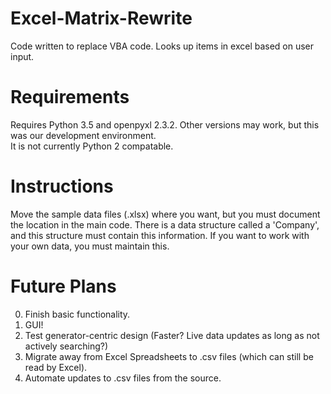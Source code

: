 # Excel-Matrix-Rewrite
Code written to replace VBA code.  Looks up items in excel based on user input.
# Requirements
Requires Python 3.5 and openpyxl 2.3.2.  Other versions may work, but this was our development environment.  
It is not currently Python 2 compatable.
# Instructions
Move the sample data files (.xlsx) where you want, but you must document the location in the main code.
There is a data structure called a 'Company', and this structure must contain this information.
If you want to work with your own data, you must maintain this.
# Future Plans
0. Finish basic functionality.
1. GUI!
2. Test generator-centric design (Faster?  Live data updates as long as not actively searching?)
3. Migrate away from Excel Spreadsheets to .csv files (which can still be read by Excel).
4. Automate updates to .csv files from the source.
